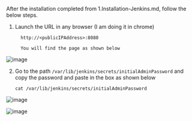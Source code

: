 
After the installation completed from 1.Installation-Jenkins.md, follow the below steps.

1. Launch the URL in any browser (I am doing it in chrome)

         http://<publicIPAddress>:8080

         You will find the page as shown below

![image](https://user-images.githubusercontent.com/24622526/78962004-c8e6fc00-7ae2-11ea-8687-e876e4cb312a.png)

2. Go to the path `/var/lib/jenkins/secrets/initialAdminPassword` and copy the password and paste in the box as shown below

       cat /var/lib/jenkins/secrets/initialAdminPassword
       
![image](https://user-images.githubusercontent.com/24622526/78962165-47dc3480-7ae3-11ea-9228-2f8493b1bbee.png)

![image](https://user-images.githubusercontent.com/24622526/78962232-72c68880-7ae3-11ea-9ebf-6f6035a27259.png)

